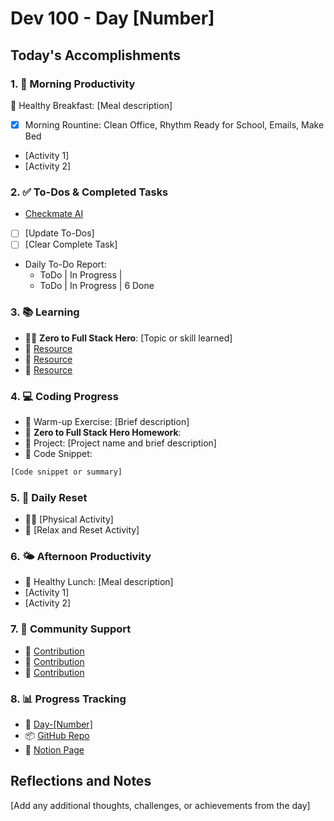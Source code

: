# Dev 100 - Day [Number]

## Today's Accomplishments

### 1. 🌅 Morning Productivity

🍳 Healthy Breakfast: [Meal description]
- [x] Morning Rountine: Clean Office, Rhythm Ready for School, Emails, Make Bed
- [Activity 1]
- [Activity 2]

### 2. ✅ To-Dos & Completed Tasks

- [Checkmate AI](https://checkmate-ai.vercel.app/)
- [ ] [Update To-Dos]
- [ ] [Clear Complete Task]
- Daily To-Do Report: 
    -   ToDo |  In Progress |
    -   ToDo |  In Progress | 6 Done

### 3. 📚 Learning

- 🦸‍♂️ **Zero to Full Stack Hero**: [Topic or skill learned]
- 🔗 [Resource](URL)
- 🔗 [Resource](URL)
- 🔗 [Resource](URL)

### 4. 💻 Coding Progress

- 🧠 Warm-up Exercise: [Brief description]
- 🏫 **Zero to Full Stack Hero Homework**:
- 🦺 Project: [Project name and brief description]
- 📝 Code Snippet:

```javascript
[Code snippet or summary]
```

### 5. 🔄 Daily Reset

- 🏋️‍♂️ [Physical Activity]
- 🧘 [Relax and Reset Activity]

### 6. 🌤️ Afternoon Productivity

- 🍱 Healthy Lunch: [Meal description]
- [Activity 1]
- [Activity 2]

### 7. 🤝 Community Support

- 🔗 [Contribution](URL)
- 🔗 [Contribution](URL)
- 🔗 [Contribution](URL)

### 8. 📊 Progress Tracking

- 🏫 [Day-[Number]](https://www.skool.com/universityofcode/dev-100-day-[Number])
- 📦 [GitHub Repo](https://github.com/Digitl-Alchemyst/dev100/blob/main/Day-[Number]/day[Number].md)
- 📄 [Notion Page](https://liberating-galley-48d.notion.site/Dev100-Coding-Lifestyle-Challenge-a85ec9fba3ce41f3b29d581a1a85d92b?pvs=4)

## Reflections and Notes

[Add any additional thoughts, challenges, or achievements from the day]
